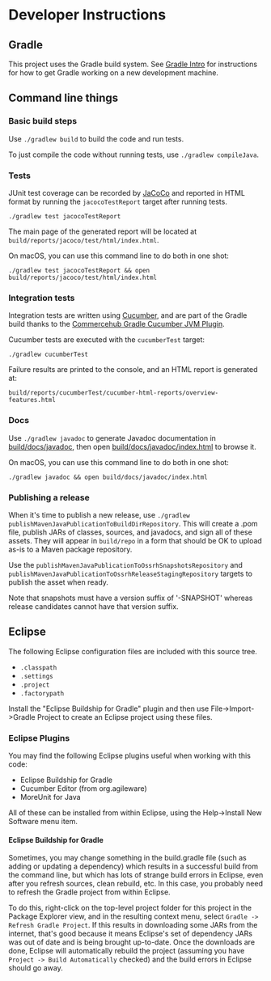 # Developer Instructions

## Gradle

This project uses the Gradle build system. See [Gradle Intro](GRADLE_INTRO.md) for instructions for how to get Gradle working on a new development machine.

## Command line things

### Basic build steps

Use `./gradlew build` to build the code and run tests.

To just compile the code without running tests, use `./gradlew compileJava`.

### Tests

JUnit test coverage can be recorded by [JaCoCo][] and reported in HTML format by running the `jacocoTestReport` target after running tests.

```
./gradlew test jacocoTestReport
```

The main page of the generated report will be located at `build/reports/jacoco/test/html/index.html`.

On macOS, you can use this command line to do both in one shot:

```
./gradlew test jacocoTestReport && open build/reports/jacoco/test/html/index.html
```
 
### Integration tests

Integration tests are written using [Cucumber](https://cucumber.io/), and are part of the Gradle build thanks to the [Commercehub Gradle Cucumber JVM Plugin](https://github.com/commercehub-oss/gradle-cucumber-jvm-plugin).

Cucumber tests are executed with the `cucumberTest` target:

```
./gradlew cucumberTest
```

Failure results are printed to the console, and an HTML report is generated at:

```
build/reports/cucumberTest/cucumber-html-reports/overview-features.html
```

### Docs

Use `./gradlew javadoc` to generate Javadoc documentation in [build/docs/javadoc](build/docs/javadoc/), then open [build/docs/javadoc/index.html](build/docs/javadoc/index.html) to browse it.

On macOS, you can use this command line to do both in one shot:

```
./gradlew javadoc && open build/docs/javadoc/index.html
```

### Publishing a release

When it's time to publish a new release, use `./gradlew publishMavenJavaPublicationToBuildDirRepository`. This will create a .pom file, publish JARs of classes, sources, and javadocs, and sign all of these assets. They will appear in `build/repo` in a form that should be OK to upload as-is to a Maven package repository.

Use the `publishMavenJavaPublicationToOssrhSnapshotsRepository` and `publishMavenJavaPublicationToOssrhReleaseStagingRepository` targets to publish the asset when ready.

Note that snapshots must have a version suffix of '-SNAPSHOT' whereas release candidates cannot have that version suffix.

## Eclipse

The following Eclipse configuration files are included with this source tree.

* `.classpath`
* `.settings`
* `.project`
* `.factorypath`

Install the "Eclipse Buildship for Gradle" plugin and then use File->Import->Gradle Project to create an Eclipse project using these files.

### Eclipse Plugins

You may find the following Eclipse plugins useful when working with this code:

* Eclipse Buildship for Gradle
* Cucumber Editor (from org.agileware)
* MoreUnit for Java

All of these can be installed from within Eclipse, using the Help->Install New Software menu item.

#### Eclipse Buildship for Gradle

Sometimes, you may change something in the build.gradle file (such as adding or updating a dependency) which results in a successful build from the command line, but which has lots of strange build errors in Eclipse, even after you refresh sources, clean rebuild, etc. In this case, you probably need to refresh the Gradle project from within Eclipse.

To do this, right-click on the top-level project folder for this project in the Package Explorer view, and in the resulting context menu, select `Gradle -> Refresh Gradle Project`. If this results in downloading some JARs from the internet, that's good because it means Eclipse's set of dependency JARs was out of date and is being brought up-to-date. Once the downloads are done, Eclipse will automatically rebuild the project (assuming you have `Project -> Build Automatically` checked) and the build errors in Eclipse should go away.


[JaCoCo]: https://www.eclemma.org/jacoco/
